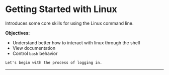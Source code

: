 # Getting Started with Linux

Introduces some core skills for using the Linux command line.

**Objectives:**
- Understand better how to interact with linux through the shell
- View documentation
- Control ```bash``` behavior

```Let's begin with the process of logging in.```

---
